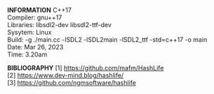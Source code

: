 **INFORMATION**
C++17  \
Compiler: gnu++17  \
Libraries: libsdl2-dev libsdl2-ttf-dev  \
Sysytem: Linux  \
Build: -g ./main.cc -lSDL2 -lSDL2main -lSDL2_ttf -std=c++17 -o main  \
Date: Mar 26, 2023  \
Time: 3.20am

**BIBLIOGRAPHY**
[1] https://github.com/mafm/HashLife  \
[2] https://www.dev-mind.blog/hashlife/  \
[3] https://github.com/ngmsoftware/hashlife

